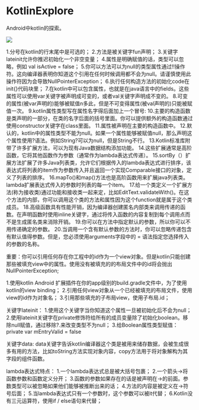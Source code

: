 # KotlinExplore
Android中kotlin的探索。

![](gif/kotlin_explore.gif)

1.分号在kotlin的行末尾中是可选的；
2.方法是被关键字fun声明；
3.关键字lateinit允许你推迟初始化一个非空变量；
4.属性是明确赋值的话，类型可以忽略，例如
val isActive = false；
5.你可以方法可以为null的类型属性通过!!操作符。这向编译器表明你知道这个引用在任何时候调用都不会为null。请谨慎使用此操作符因为会导致NullPointerException；
6.执行任何构造方法的初始化code在init{}代码块里；
7.在kotlin中可以包含属性，也就是在java语言中的fields。这些属性可以使用var关键字被声明成可变的，或者val关键字声明成不变的。
8.可变的属性(被var声明的)能够被赋值n多此，但是不可变得属性(被val声明的)只能被赋值一次。
9.kotlin属性类型写在属性名字得后面加上一个冒号:
10.主要的构造函数是类声明的一部分，在类的名字后面的括号里面。你可以提供额外的构造函数通过使用constructor关键字在class里面。
11.属性被声明在主要的构造函数中。
12.默认的，kotlin中的属性类型不能为null。如果一个属性能够被赋值null，那么声明这个属性使用?语法。例如String?可以为null，但是String不行。
13.Kotlin标准库附带了许多扩展方法，可以为现有Java数据结构添加功能。
14.这些扩展通常是高阶函数，它将其他函数作为参数（通常作为lambda表达式传递）。
15.sortBy（）扩展方法扩展了许多Java列表类，允许它们根据传入的lambda表达式进行排序，该表达式将列表的item作为参数传入并且返回一个实现Comparable接口的对象，定义了列表的排序。
16.mapTo()和map()方法也是高阶函数用来扩展java列表类。lambda扩展表达式传入的参数时列表的每一个item。
17.给一个类定义一个扩展方法(称为接收类)通过功能和接收类一起来定，比如EditText.validateWith()。在这个方法的内部，你可以调用这个类的方法和属性因为这个function就是属于这个类成员。
18.高级函数具有性能开销，因为编译器创建匿名内部类来调用传递的函数。在声明函数时使用inline关键字，通过将传入函数的内容复制到每个调用点而不是生成匿名类来消除开销。
19.你可以在方法中指定默认的参数，所以你可以不用传递确定的参数。
20.当调用一个含有默认参数的方法时，你可以忽略传递包含有默认值得参数。但是，您必须使用arguments字段中的<variableName> = <value>语法指定您选择传入的参数的名称。



重要：你可以引用任何存在你工程中的id作为一个view对象。但是kotlin只能创建那些被填充view中的属性。使用没有被填充的的布局文件中的id将会抛出NullPointerException;

1.使用kotlin Android 扩展插件在你的app级别的build.gradle文件中，为了使用kotlin的view binding；
2.引用任何view对象从一个已经被填充的布局文件，使用view的id作为对象名；
3.引用那些填充的子布局view，使用子布局.id；



关键字lateinit：
1.使用这个关键字当你知道这个属性一旦被初始化后不会为null；
2.使用lateinit关键字在private修饰符给所有的成员变量除了初始化boolean。移除null赋值，通过移除?.来改变类型不为null；
3.给Boolean属性类型赋值：
private var mEntryValid = false



关键字data:
data关键字告诉kotlin编译器这个类是被用来储存数据，会被生成很多有用的方法，比如toString方法实现对象内容，copy方法用于将对象解构为其字段的组件函数。



lambda表达式特点：
1.一个lambda表达式总是被大括号包裹；
2.一个箭头->将函数参数和函数定义分开；
3.函数的参数如果存在的话是被声明在->的前面。参数类型可以被忽略如果他们能够被推断出来的话；
4.方法的内容是被定义在->符号后面；
5.当lambda表达式只有一个参数时，这个参数可以被it代替；
6.Kotlin没有三元运算符，使用if / else语句来代替；